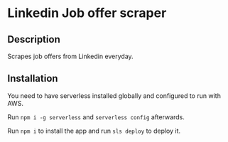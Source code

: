 # Linkedin Job offer scraper

## Description

Scrapes job offers from Linkedin everyday.

## Installation

You need to have serverless installed globally and configured to run with AWS.

Run `npm i -g serverless` and `serverless config` afterwards.

Run `npm i` to install the app and run `sls deploy` to deploy it.
